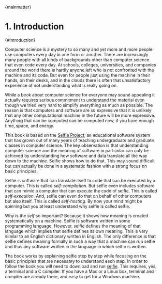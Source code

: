 {mainmatter}

# 1. Introduction

{#introduction}

Computer science is a mystery to so many and yet more and more people use computers every day in one form or another. There are increasingly many people with all kinds of backgrounds other than computer science that even code every day. At schools, colleges, universities, and companies around the world there is hardly anyone left who is not confronted with the machine and its code. But even for people just using the machine in their hands, on their desks, and in the clouds there is often that unsatisfactory experience of not understanding what is really going on.

While a book about computer science for everyone may sound appealing it actually requires serious commitment to understand the material even though we tried very hard to simplify everything as much as possible. The reason is that computers and software are so expressive that it is unlikely that any other computational machine in the future will be more expressive. Anything that can be computed can be computed now, if you have enough time, space, and energy.

This book is based on the [Selfie Project](http://selfie.cs.uni-salzburg.at "Selfie Project"), an educational software system that has grown out of many years of teaching undergraduate and graduate classes in computer science. The key observation is that understanding computer science and the meaning of software in particular can only be achieved by understanding how software and data translate all the way down to the machine. Selfie shows how to do that. This may sound difficult but can actually be done in a systematic fashion with a strong focus on basic principles.

Selfie is software that can translate itself to code that can be executed by a computer. This is called *self-compilation*. But selfie even includes software that can mimic a computer that can execute the code of selfie. This is called *self-execution*. And, selfie can even do that on behalf of other computers but also itself. This is called *self-hosting*. By now your mind might be spinning but you at least understand why selfie is called selfie.

Why is the *self* so important? Because it shows how meaning is created systematically on a machine. Selfie is software written in some programming language. However, selfie defines the meaning of that language which implies that selfie defines its own meaning. This is very similar to an English dictionary written in English. The only difference is that selfie defines meaning formally in such a way that a machine can run selfie and thus any software written in the language in which selfie is written.

The book works by explaining selfie step by step while focusing on the basic principles that are necessary to understand each step. In order to follow the book you will need to download and run [selfie](https://github.com/cksystemsteaching/selfie "selfie"). This requires, yes, a terminal and a C compiler. If you have a Mac or a Linux box, terminal and compiler are already there, and easy to get for a Windows machine.